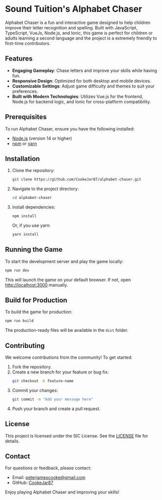 # Sound Tuition's Alphabet Chaser

Alphabet Chaser is a fun and interactive game designed to help children improve their letter recognition and spelling. Built with JavaScript, TypeScript, VueJs, Node.js, and Ionic, this game is perfect for children or adults learning a second language and the project is a extremely friendly to first-time contributors.

## Features

- **Engaging Gameplay**: Chase letters and improve your skills while having fun.
- **Responsive Design**: Optimized for both desktop and mobile devices.
- **Customizable Settings**: Adjust game difficulty and themes to suit your preferences.
- **Built with Modern Technologies**: Utilizes Vue.js for the frontend, Node.js for backend logic, and Ionic for cross-platform compatibility.

## Prerequisites

To run Alphabet Chaser, ensure you have the following installed:

- [Node.js](https://nodejs.org/) (version 14 or higher)
- [npm](https://www.npmjs.com/) or [yarn](https://yarnpkg.com/)

## Installation

1. Clone the repository:
   ```bash
   git clone https://github.com/CookeJar87/alphabet-chaser.git
   ```
2. Navigate to the project directory:
   ```bash
   cd alphabet-chaser
   ```
3. Install dependencies:
   ```bash
   npm install
   ```
   Or, if you use yarn:
   ```bash
   yarn install
   ```

## Running the Game

To start the development server and play the game locally:

```bash
npm run dev
```

This will launch the game on your default browser. If not, open [http://localhost:3000](http://localhost:3000) manually.

## Build for Production

To build the game for production:

```bash
npm run build
```

The production-ready files will be available in the `dist` folder.

## Contributing

We welcome contributions from the community! To get started:

1. Fork the repository.
2. Create a new branch for your feature or bug fix:
   ```bash
   git checkout -b feature-name
   ```
3. Commit your changes:
   ```bash
   git commit -m "Add your message here"
   ```
4. Push your branch and create a pull request.

## License

This project is licensed under the SIC License. See the [LICENSE](LICENSE) file for details.

## Contact

For questions or feedback, please contact:

- Email: [peterjamescooke@gmail.com](mailto:peterjamescooke@gmail.com)
- GitHub: [CookeJar87](https://github.com/CookeJar87)

Enjoy playing Alphabet Chaser and improving your skills!

